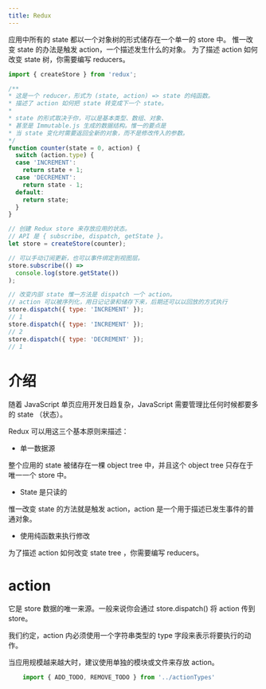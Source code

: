 ```yaml
---
title: Redux
---
```


应用中所有的 state 都以一个对象树的形式储存在一个单一的 store 中。
惟一改变 state 的办法是触发 action，一个描述发生什么的对象。
为了描述 action 如何改变 state 树，你需要编写 reducers。

```js
import { createStore } from 'redux';

/**
* 这是一个 reducer，形式为 (state, action) => state 的纯函数。
* 描述了 action 如何把 state 转变成下一个 state。
*
* state 的形式取决于你，可以是基本类型、数组、对象、
* 甚至是 Immutable.js 生成的数据结构。惟一的要点是
* 当 state 变化时需要返回全新的对象，而不是修改传入的参数。
*/
function counter(state = 0, action) {
  switch (action.type) {
  case 'INCREMENT':
    return state + 1;
  case 'DECREMENT':
    return state - 1;
  default:
    return state;
  }
}

// 创建 Redux store 来存放应用的状态。
// API 是 { subscribe, dispatch, getState }。
let store = createStore(counter);

// 可以手动订阅更新，也可以事件绑定到视图层。
store.subscribe(() =>
  console.log(store.getState())
);

// 改变内部 state 惟一方法是 dispatch 一个 action。
// action 可以被序列化，用日记记录和储存下来，后期还可以以回放的方式执行
store.dispatch({ type: 'INCREMENT' });
// 1
store.dispatch({ type: 'INCREMENT' });
// 2
store.dispatch({ type: 'DECREMENT' });
// 1
```

# 介绍

随着 JavaScript 单页应用开发日趋复杂，JavaScript 需要管理比任何时候都要多的 state （状态）。

Redux 可以用这三个基本原则来描述：

- 单一数据源

整个应用的 state 被储存在一棵 object tree 中，并且这个 object tree 只存在于唯一一个 store 中。

- State 是只读的

惟一改变 state 的方法就是触发 action，action 是一个用于描述已发生事件的普通对象。

- 使用纯函数来执行修改

为了描述 action 如何改变 state tree ，你需要编写 reducers。

# action

它是 store 数据的唯一来源。一般来说你会通过 store.dispatch() 将 action 传到 store。

我们约定，action 内必须使用一个字符串类型的 type 字段来表示将要执行的动作。

当应用规模越来越大时，建议使用单独的模块或文件来存放 action。

```js
    import { ADD_TODO, REMOVE_TODO } from '../actionTypes'
```

